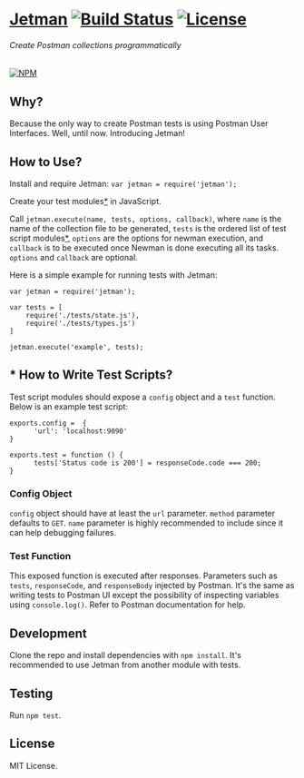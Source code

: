 # [Jetman](https://github.com/emrehan/jetman) [![Build Status](https://travis-ci.com/emrehan/jetman.svg?token=6mGgqf5q8dpxwiXrxzAR&branch=master)](https://travis-ci.com/emrehan/jetman) [![License](http://img.shields.io/:license-mit-blue.svg)](http://doge.mit-license.org)

###### Create Postman collections programmatically

[![NPM](https://nodei.co/npm/jetman.png?compact=true)](https://npmjs.org/package/jetman)



## Why?
Because the only way to create Postman tests is using Postman User Interfaces. Well, until now. Introducing Jetman!



## How to Use?
Install and require Jetman: `var jetman = require('jetman');`

Create your test modules[*](#-how-to-write-test-scripts) in JavaScript.

Call `jetman.execute(name, tests, options, callback)`, where `name` is the name of the collection file to be generated, `tests` is the ordered list of test script modules[*](#-how-to-write-test-scripts), `options` are the options for newman execution, and `callback` is to be executed once Newman is done executing all its tasks.
`options` and `callback` are optional.

Here is a simple example for running tests with Jetman:

    var jetman = require('jetman');

    var tests = [
        require('./tests/state.js'),
        require('./tests/types.js')
    ]

    jetman.execute('example', tests);



## * How to Write Test Scripts?
Test script modules should expose a `config` object and a `test` function.
Below is an example test script:

    exports.config =  {
          'url': 'localhost:9090'
    }

    exports.test = function () {
          tests['Status code is 200'] = responseCode.code === 200;
    }


### Config Object
`config` object should have at least the `url` parameter. 
`method` parameter defaults to `GET`.
`name` parameter is highly recommended to include since it can help debugging failures.


### Test Function
This exposed function is executed after responses. 
Parameters such as `tests`, `responseCode`, and `responseBody` injected by Postman.
It's the same as writing tests to Postman UI except the possibility of inspecting variables using `console.log()`.
Refer to Postman documentation for help.



## Development
Clone the repo and install dependencies with `npm install`.
It's recommended to use Jetman from another module with tests.



## Testing
Run `npm test`.



## License
MIT License.
